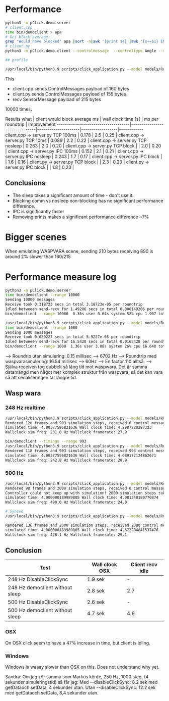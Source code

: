 
# Performance

```bash
python3 -m pClick.demo.server
# client.cpp
time bin/democlient > apa
# Get block average:
grep "Would have blocked" apa |sort -n|awk '{print $4}'|awk '{s+=$1} END {print s/10000.0}'
# client.py
python3 -m pClick.demo.client --controlmessage  --controltype Angle --range   0.56s user 0.40s system 42% cpu 2.237 total

## profile

/usr/local/bin/python3.9 scripts/click_application.py --model models/RobotLabScenes.yml:MYuMiInLab --decorate --trace-sizes  --timeStep 0.004032 --framerate 30 --stopAfter 4  --realTime 0 --disableClickSync --profile --profileFile waspwara.profile
```

This

- client.cpp sends ControlMessages payload of 160 bytes
- client.py sends ControlMessages payload of 155 bytes
- recv SensorMessage payload of 215 bytes

10000 times.

Results
what                                | client would block average ms | wall clock time [s] | ms per roundtrip | Improvement
------------------------------------|-------------------------------|---------------------|------------------|------------
client.cpp -> server.py TCP 100ms   | 0.178                         | 2.5                 | 0.25             |
client.cpp -> server.py TCP 10ms    | 0.089                         | 2.2                 | 0.22             |
client.cpp -> server.py TCP nosleep | 0.263                         | 2.0                 | 0.20             |
client.cpp -> server.py TCP block   |                               | 2.0                 | 0.20             |
client.cpp -> server.py IPC 100ms   | 0.152                         | 2.1                 | 0.21             |
client.cpp -> server.py IPC nosleep | 0.243                         | 1.7                 | 0.17             |
client.cpp -> server.py IPC block   |                               | 1.6                 | 0.16             |
client.py -> server.py  TCP block   |                               | 2.3                 | 0.23             |
client.py -> server.py  IPC block   |                               | 1.8                 | 0.23             |

## Conclusions

- The sleep takes a significant amount of time - don't use it.
- Blocking comm vs nosleep non-blocking has no significant performance difference.
- IPC is significantly faster
- Removing prints makes a significant performance difference ~7%

# Bigger scenes

When emulating WASPVARA scene, sending 210 bytes receiving 890 is around 2% slower than 160/215


# Performance measure log

```bash
python3 -m pClick.demo.server
time bin/democlient --range 10000
Sending 10000 messages
Receive took 0.318723 secs in total 3.18723e-05 per roundtrip
Idled betweeen send-recv for 1.49206 secs in total 0.000149206 per roundtrip
bin/democlient --range 10000  0.36s user 0.64s system 52% cpu 1.907 total

/usr/local/bin/python3.9 scripts/click_application.py --model models/RobotLabScenes.yml:MYuMiInLab --decorate --framerate 30 --trace-sizes -- -p
time bin/democlient --range 1000
Sending 1000 messages
Receive took 0.059227 secs in total 5.9227e-05 per roundtrip
Idled betweeen send-recv for 16.5428 secs in total 0.0165428 per roundtrip
bin/democlient --range 1000  1.36s user 3.08s system 26% cpu 16.648 total
```

--> Roundrip utan simulering: 0.15 millisec --> 6702 Hz
--> Roundtrip med waspvarasimulering: 16.54 millisec --> 60Hz
--> En factor 110 alltså.
--> Själva receiven tog dubbelt så lång tid mot waspwara. Det är samma datamängd men något mer komplex struktur från waspvara, så det kan vara så att serialiseringen tar längre tid.

## Wasp wara

### 248 Hz realtime

```bash
/usr/local/bin/python3.9 scripts/click_application.py --model models/RobotLabScenes.yml:MYuMiInLab --decorate --trace-sizes  --timeStep 0.004032 --framerate 30 --stopAfter 4  --realTime 0 --disableClickSync
Rendered 120 frames and 993 simulation steps, received 0 control messages
simulated time: 4.00377596821636 Wall clock time: 4.2987220287323
Wallclock sim freq: 231.0 Hz Wallclock framerate: 27.9

bin/democlient --timings --range 993
/usr/local/bin/python3.9 scripts/click_application.py --model models/RobotLabScenes.yml:MYuMiInLab --decorate --trace-sizes  --timeStep 0.004032 --framerate 30 --stopAfter 4 --realTime 0
Rendered 118 frames and 993 simulation steps, received 993 control messages
simulated time: 4.00377596821636 Wall clock time: 4.089172124862671
Wallclock sim freq: 242.8 Hz Wallclock framerate: 28.9


```

### 500 Hz

```bash
/usr/local/bin/python3.9 scripts/click_application.py --model models/RobotLabScenes.yml:MYuMiInLab --decorate --trace-sizes  --timeStep 0.002 --framerate 30 --stopAfter 4 --realTime 0 --disableClickSync
Rendered 98 frames and 2000 simulation steps, received 0 control messages
Controller could not keep up with simulation! 2000 simulation steps taken without control message
simulated time: 4.000000189989805 Wall clock time: 4.081348180770874
Wallclock sim freq: 490.0 Hz Wallclock framerate: 24.0

# Synced
/usr/local/bin/python3.9 scripts/click_application.py --model models/RobotLabScenes.yml:MYuMiInLab --decorate --trace-sizes  --timeStep 0.002 --framerate 30 --stopAfter 4 --realTime 0

Rendered 136 frames and 2000 simulation steps, received 2000 control messages
simulated time: 4.000000189989805 Wall clock time: 4.672284841537476
Wallclock sim freq: 428.1 Hz Wallclock framerate: 29.1
```

## Conclusion

Test                            | Wall clock OSX | Client recv idle
--------------------------------|----------------|-----------------
248 Hz DisableClickSync         | 1.9 sek        | -
248 Hz democlient without sleep | 2.8 sek        | 2.7
500 Hz DisableClickSync         | 2.6 sek        | -
500 Hz democlient without sleep | 4.7 sek        | 4.6

### OSX

On OSX click seem to have a 47% increase in time, but client is idling.

### Windows

Windows is waaay slower than OSX on this. Does not understand why yet.

Sandra:
Om jag kör samma som Markus körde, 250 Hz, 1000 steg, (4 sekunder simuleringstid) så får jag:
Med --disableClickSync: 8.2 sek med getDataoch setData, 4 sekunder utan.
Utan --disableClickSync: 12.2 sek med getDataoch setData, 8,4 sekunder utan.

